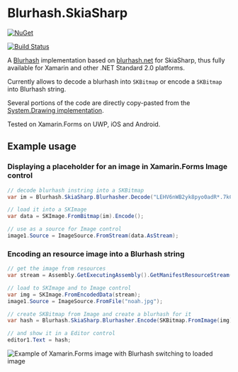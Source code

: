 # Blurhash.SkiaSharp

[![NuGet](https://img.shields.io/nuget/v/Blurhash.SkiaSharp.svg)](https://www.nuget.org/packages/BlurHash.SkiaSharp/)

[![Build Status](https://dev.azure.com/ktos/Blurhash.SkiaSharp/_apis/build/status/Blurhash.SkiaSharp%20CI?branchName=master)](https://dev.azure.com/ktos/Blurhash.SkiaSharp/_build/latest?definitionId=9&branchName=master)

A [Blurhash](https://github.com/woltapp/blurhash) implementation based on
[blurhash.net](https://github.com/MarkusPalcer/blurhash.net) for SkiaSharp, thus
fully available for Xamarin and other .NET Standard 2.0 platforms.

Currently allows to decode a blurhash into `SKBitmap` or encode a `SKBitmap`
into Blurhash string.

Several portions of the code are directly copy-pasted from the [System.Drawing
implementation](https://github.com/MarkusPalcer/blurhash.net/tree/master/Blurhash-System.Drawing).

Tested on Xamarin.Forms on UWP, iOS and Android.

## Example usage

### Displaying a placeholder for an image in Xamarin.Forms Image control

```csharp
// decode blurhash instring into a SKBitmap
var im = Blurhash.SkiaSharp.Blurhasher.Decode("LEHV6nWB2yk8pyo0adR*.7kCMdnj", 219, 176);

// load it into a SKImage
var data = SKImage.FromBitmap(im).Encode();

// use as a source for Image control
image1.Source = ImageSource.FromStream(data.AsStream);
```

### Encoding an resource image into a Blurhash string

```csharp
// get the image from resources
var stream = Assembly.GetExecutingAssembly().GetManifestResourceStream("TestMobileApp.noah.jpg");

// load to SKImage and to Image control
var img = SKImage.FromEncodedData(stream);
image1.Source = ImageSource.FromFile("noah.jpg");

// create SKBitmap from Image and create a blurhash for it
var hash = Blurhash.SkiaSharp.Blurhasher.Encode(SKBitmap.FromImage(img), 4, 3);

// and show it in a Editor control
editor1.Text = hash;
```

![Example of Xamarin.Forms image with Blurhash switching to loaded image](https://raw.githubusercontent.com/ktos/Blurhash.SkiaSharp/master/ex1.gif)
